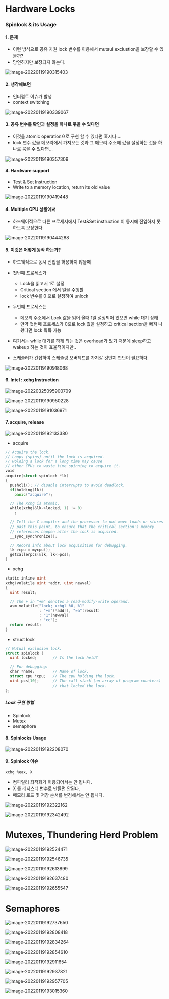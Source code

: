 

# Hardware Locks

### Spinlock & its Usage



#### 1. 문제

* 이런 방식으로  공유 자원 lock 변수를 이용해서  mutaul exclustion을 보장할 수 있을까?
* 당연하지만  보장되지 않는다.  

![image-20220119190315403](img/image-20220119190315403.png)



#### 2. 생각해보면 

* 인터럽트 이슈가 발생
* context switching



![image-20220119190339067](img/image-20220119190339067.png)













#### 3. 공유 변수를 확인과 설정을 하나로 묶을 수 있다면 

* 이것을 atomic operation으로 구현 할 수 있다면  혹시나....
* lock 변수 값을 메모리에서 가져오는 것과  그 메모리 주소에 값을 설정하는 것을 하나로 묶을 수 있다면...

![image-20220119190357309](img/image-20220119190357309.png)









#### 4. Hardware support

* Test & Set Instruction 
* Write to a memory location, return its old value

![image-20220119190419448](img/image-20220119190419448.png)









#### 4. Multiple CPU 상황에서

* 하드웨어적으로 다른 프로세서에서 Test&Set instruction 이 동시에 진입하지 못하도록 보장한다. 







![image-20220119190444288](img/image-20220119190444288.png)









#### 5. 이것은 어떻게 동작 하는가?

* 하드웨적으로 동시 진입을 허용하지 않을때
* 첫번째 프로세스가 
  * Lock을 읽고서 1로 설정
  * Critical section 에서 일을 수행할 
  * lock 변수를 0 으로 설정하여 unlock
* 두번째 프로세스는 
  * 메모리 주소에서 Lock 값을 읽어 올때 1일 설정되어 있으면 while 대기 상태
  * 만약 첫번째 프로세스가 0으로 lock 값을 설정하고 critical section을 빠져 나왔다면  lock 획득 가능



* 여기서는 while 대기를 하게 되는 것은 overhead가 있기 때문에 sleep하고 wakeup 하는 것이 효율적이지만..
* 스케쥴러가 간섭하여 스케쥴링 오버헤드를 가져갈 것인지 판단이 필요하다. 





![image-20220119190918068](img/image-20220119190918068.png)









#### 6. Intel : xchg Instruction 



![image-20220325095900709](D:\Code\lk\09.Locks.IPC\img\image-20220325095900709.png)







![image-20220119190950228](img/image-20220119190950228.png)







![image-20220119191036971](img/image-20220119191036971.png)





#### 7. acquire, release 



![image-20220119192133380](img/image-20220119192133380.png)





* acquire

```go
// Acquire the lock.
// Loops (spins) until the lock is acquired.
// Holding a lock for a long time may cause
// other CPUs to waste time spinning to acquire it.
void
acquire(struct spinlock *lk)
{
  pushcli(); // disable interrupts to avoid deadlock.
  if(holding(lk))
    panic("acquire");

  // The xchg is atomic.
  while(xchg(&lk->locked, 1) != 0)
    ;

  // Tell the C compiler and the processor to not move loads or stores
  // past this point, to ensure that the critical section's memory
  // references happen after the lock is acquired.
  __sync_synchronize();

  // Record info about lock acquisition for debugging.
  lk->cpu = mycpu();
  getcallerpcs(&lk, lk->pcs);
}
```

* xchg

```go
static inline uint
xchg(volatile uint *addr, uint newval)
{
  uint result;

  // The + in "+m" denotes a read-modify-write operand.
  asm volatile("lock; xchgl %0, %1"
               : "+m"(*addr), "=a"(result)
               : "1"(newval)
               : "cc");
  return result;
}
```



* struct lock

```go
// Mutual exclusion lock.
struct spinlock {
  uint locked;       // Is the lock held?

  // For debugging:
  char *name;        // Name of lock.
  struct cpu *cpu;   // The cpu holding the lock.
  uint pcs[10];      // The call stack (an array of program counters)
                     // that locked the lock.
};
```





##### Lock 구현 방법

* Spinlock
* Mutex
* semaphore







#### 8. Spinlocks Usage 

![image-20220119192208070](img/image-20220119192208070.png)







#### 9. Spinlock 이슈

`xchg %eax, X`

* 컴파일러 최적화가 허용되어서는 안 됩니다.
* X 를 레지스터 변수로 만들면 안된다. 
* 메모리 로드 및 저장 순서를 변경해서는 안 됩니다.









![image-20220119192322162](img/image-20220119192322162.png)











![image-20220119192342492](img/image-20220119192342492.png)













# Mutexes, Thundering Herd Problem



![image-20220119192524471](img/image-20220119192524471.png)

![image-20220119192546735](img/image-20220119192546735.png)



![image-20220119192613899](img/image-20220119192613899.png)



![image-20220119192637480](img/image-20220119192637480.png)



![image-20220119192655547](img/image-20220119192655547.png)





# Semaphores



![image-20220119192737650](img/image-20220119192737650.png)

![image-20220119192808418](img/image-20220119192808418.png)

![image-20220119192834264](img/image-20220119192834264.png)



![image-20220119192854610](img/image-20220119192854610.png)



![image-20220119192911654](img/image-20220119192911654.png)



![image-20220119192937821](img/image-20220119192937821.png)

![image-20220119192957705](img/image-20220119192957705.png)

![image-20220119193015360](img/image-20220119193015360.png)